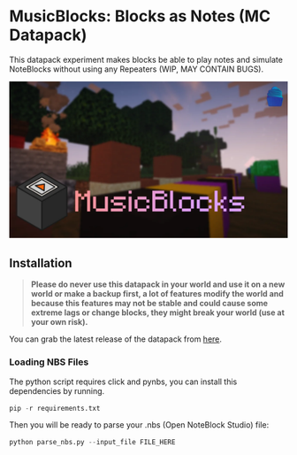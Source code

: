 # MusicBlocks: Blocks as Notes (MC Datapack)

This datapack experiment makes blocks be able to play notes and simulate NoteBlocks without using any Repeaters (WIP, MAY CONTAIN BUGS).

![MusicBlocks Banner](assets/images/banner.webp)

## Installation

> **Please do never use this datapack in your world and use it on a new world or make a backup first, a lot of features modify the world and because this features may not be stable and could cause some extreme lags or change blocks, they might break your world (use at your own risk).**

You can grab the latest release of the datapack from [here](https://github.com/kadmuffin/mblock-datapack/releases).

### Loading NBS Files

The python script requires click and pynbs, you can install this dependencies by running.

```python
pip -r requirements.txt
```

Then you will be ready to parse your .nbs (Open NoteBlock Studio) file:

```python
python parse_nbs.py --input_file FILE_HERE
```
